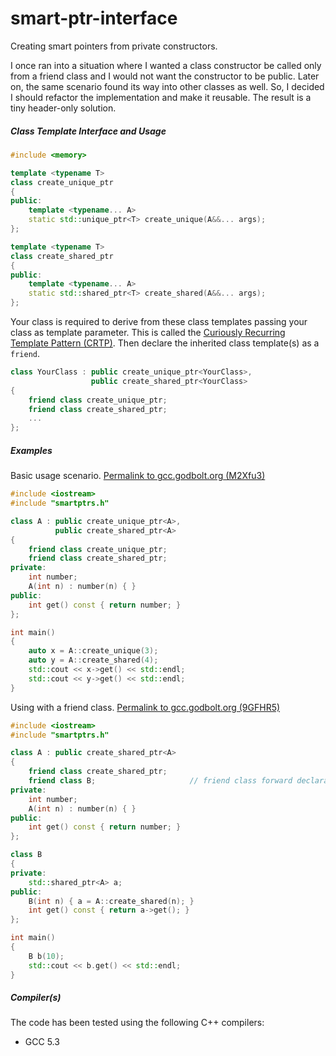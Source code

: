 # smart-ptr-interface
Creating smart pointers from private constructors.

I once ran into a situation where I wanted a class constructor be called only from a friend class and I would not want the constructor to be public.
Later on, the same scenario found its way into other classes as well.
So, I decided I should refactor the implementation and make it reusable.
The result is a tiny header-only solution.

##### Class Template Interface and Usage

``` cpp
#include <memory>

template <typename T>
class create_unique_ptr
{
public:
    template <typename... A>
    static std::unique_ptr<T> create_unique(A&&... args);
};

template <typename T>
class create_shared_ptr
{
public:
    template <typename... A>
    static std::shared_ptr<T> create_shared(A&&... args);
};
```

Your class is required to derive from these class templates passing your class as template parameter.
This is called the [Curiously Recurring Template Pattern (CRTP)](https://en.wikipedia.org/wiki/Curiously_recurring_template_pattern).
Then declare the inherited class template(s) as a `friend`.

``` cpp
class YourClass : public create_unique_ptr<YourClass>,
                  public create_shared_ptr<YourClass>
{
    friend class create_unique_ptr;
    friend class create_shared_ptr;
    ...
};
```

##### Examples

Basic usage scenario.
[Permalink to gcc.godbolt.org (M2Xfu3)](https://goo.gl/M2Xfu3)

``` cpp
#include <iostream>
#include "smartptrs.h"

class A : public create_unique_ptr<A>,
          public create_shared_ptr<A>
{
    friend class create_unique_ptr;
    friend class create_shared_ptr;
private:
    int number;
    A(int n) : number(n) { }
public:
    int get() const { return number; }
};

int main()
{
    auto x = A::create_unique(3);
    auto y = A::create_shared(4);
    std::cout << x->get() << std::endl;
    std::cout << y->get() << std::endl;
}
```

Using with a friend class.
[Permalink to gcc.godbolt.org (9GFHR5)](https://goo.gl/9GFHR5)

``` cpp
#include <iostream>
#include "smartptrs.h"

class A : public create_shared_ptr<A>
{
    friend class create_shared_ptr;
    friend class B;						// friend class forward declaration
private:
    int number;
    A(int n) : number(n) { }
public:
    int get() const { return number; }
};

class B
{
private:
    std::shared_ptr<A> a;
public:
    B(int n) { a = A::create_shared(n); }
    int get() const { return a->get(); }
};

int main()
{
    B b(10);
    std::cout << b.get() << std::endl;
}
```

##### Compiler(s)

The code has been tested using the following C++ compilers:

* GCC 5.3
